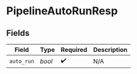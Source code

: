 # PipelineAutoRunResp


## Fields

| Field              | Type               | Required           | Description        |
| ------------------ | ------------------ | ------------------ | ------------------ |
| `auto_run`         | *bool*             | :heavy_check_mark: | N/A                |